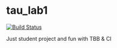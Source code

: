 # tau_lab1
[![Build Status](https://travis-ci.org/mattpodl/tau_lab1.svg?branch=master)](https://travis-ci.org/mattpodl/tau_lab1)

Just student project and fun with TBB & CI